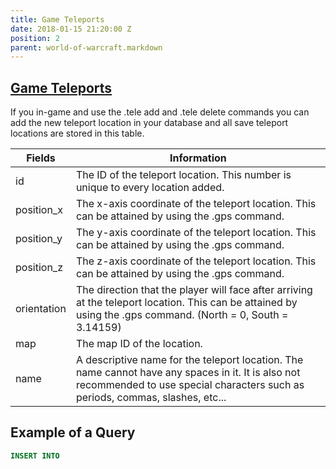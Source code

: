 ```yaml
---
title: Game Teleports
date: 2018-01-15 21:20:00 Z
position: 2
parent: world-of-warcraft.markdown
---
```


## [Game Teleports](https://trinitycore.atlassian.net/wiki/spaces/tc/pages/2130150/game\+tele)

If you in-game and use the .tele add and .tele delete commands you can add the new teleport location in your database and all save teleport locations are stored in this table.

| Fields | Information |
| ------ | ------ |
| id | The ID of the teleport location. This number is unique to every location added. |
| position_x | The x-axis coordinate of the teleport location. This can be attained by using the .gps command. |
| position_y | The y-axis coordinate of the teleport location. This can be attained by using the .gps command. |
| position_z | The z-axis coordinate of the teleport location. This can be attained by using the .gps command. |
| orientation | The direction that the player will face after arriving at the teleport location. This can be attained by using the .gps command. (North = 0, South = 3.14159) |
| map | The map ID of the location. |
| name | A descriptive name for the teleport location. The name cannot have any spaces in it. It is also not recommended to use special characters such as periods, commas, slashes, etc... |

## Example of a Query
```sql
INSERT INTO
```